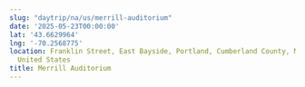 ```yaml
---
slug: "daytrip/na/us/merrill-auditorium"
date: '2025-05-23T00:00:00'
lat: '43.6629964'
lng: '-70.2568775'
location: Franklin Street, East Bayside, Portland, Cumberland County, Maine, 04101,
  United States
title: Merrill Auditorium
---
```



